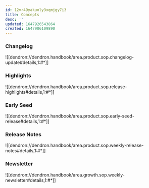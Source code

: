 ```yaml
---
id: 12vr49yakuoly3xqmjgy7i3
title: Concepts
desc: ''
updated: 1647926543864
created: 1647906109890
---
```


### Changelog

![[dendron://dendron.handbook/area.product.sop.changelog-update#details,1:#*]]

### Highlights

![[dendron://dendron.handbook/area.product.sop.release-highlights#details,1:#*]]

### Early Seed

![[dendron://dendron.handbook/area.product.sop.early-seed-release#details,1:#*]]

### Release Notes

![[dendron://dendron.handbook/area.product.sop.weekly-release-notes#details,1:#*]]

### Newsletter

![[dendron://dendron.handbook/area.growth.sop.weekly-newsletter#details,1:#*]]

